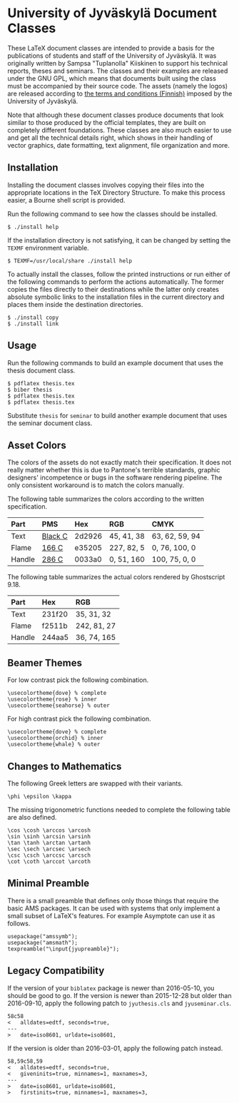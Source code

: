# University of Jyväskylä Document Classes

These LaTeX document classes are intended to provide a basis
for the publications of students and staff of the University of Jyväskylä.
It was originally written by Sampsa "Tuplanolla" Kiiskinen
to support his technical reports, theses and seminars.
The classes and their examples are released under the GNU GPL, which means that
documents built using the class must be accompanied by their source code.
The assets (namely the logos) are released according to
[the terms and conditions (Finnish)][assets]
imposed by the University of Jyväskylä.

Note that although these document classes produce documents
that look similar to those produced by the official templates,
they are built on completely different foundations.
These classes are also much easier to use and
get all the technical details right,
which shows in their handling of vector graphics, date formatting,
text alignment, file organization and more.

## Installation

Installing the document classes involves copying their files
into the appropriate locations in the TeX Directory Structure.
To make this process easier, a Bourne shell script is provided.

Run the following command to see how the classes should be installed.

    $ ./install help

If the installation directory is not satisfying,
it can be changed by setting the `TEXMF` environment variable.

    $ TEXMF=/usr/local/share ./install help

To actually install the classes, follow the printed instructions or
run either of the following commands to perform the actions automatically.
The former copies the files directly to their destinations while
the latter only creates absolute symbolic links
to the installation files in the current directory and
places them inside the destination directories.

    $ ./install copy
    $ ./install link

## Usage

Run the following commands to build an example document
that uses the thesis document class.

    $ pdflatex thesis.tex
    $ biber thesis
    $ pdflatex thesis.tex
    $ pdflatex thesis.tex

Substitute `thesis` for `seminar` to build another example document
that uses the seminar document class.

## Asset Colors

The colors of the assets do not exactly match their specification.
It does not really matter whether this is due to Pantone's terrible standards,
graphic designers' incompetence or bugs in the software rendering pipeline.
The only consistent workaround is to match the colors manually.

The following table summarizes the colors
according to the written specification.

| Part   | PMS             | Hex    | RGB        | CMYK
|:-------|:----------------|:-------|:-----------|:---------------
| Text   | [Black C][text] | 2d2926 | 45, 41, 38 | 63, 62, 59, 94
| Flame  | [166 C][flame]  | e35205 | 227, 82, 5 | 0, 76, 100, 0
| Handle | [286 C][handle] | 0033a0 | 0, 51, 160 | 100, 75, 0, 0

The following table summarizes the actual colors
rendered by Ghostscript 9.18.

| Part   | Hex    | RGB
|:-------|:-------|:------------
| Text   | 231f20 | 35, 31, 32
| Flame  | f2511b | 242, 81, 27
| Handle | 244aa5 | 36, 74, 165

## Beamer Themes

For low contrast pick the following combination.

    \usecolortheme{dove} % complete
    \usecolortheme{rose} % inner
    \usecolortheme{seahorse} % outer

For high contrast pick the following combination.

    \usecolortheme{dove} % complete
    \usecolortheme{orchid} % inner
    \usecolortheme{whale} % outer

## Changes to Mathematics

The following Greek letters are swapped with their variants.

    \phi \epsilon \kappa

The missing trigonometric functions needed
to complete the following table are also defined.

    \cos \cosh \arccos \arcosh
    \sin \sinh \arcsin \arsinh
    \tan \tanh \arctan \artanh
    \sec \sech \arcsec \arsech
    \csc \csch \arccsc \arcsch
    \cot \coth \arccot \arcoth

## Minimal Preamble

There is a small preamble that defines only those things
that require the basic AMS packages.
It can be used with systems
that only implement a small subset of LaTeX's features.
For example Asymptote can use it as follows.

    usepackage("amssymb");
    usepackage("amsmath");
    texpreamble("\input{jyupreamble}");

## Legacy Compatibility

If the version of your `biblatex` package is newer than 2016-05-10,
you should be good to go.
If the version is newer than 2015-12-28 but older than 2016-09-10,
apply the following patch to `jyuthesis.cls` and `jyuseminar.cls`.

    58c58
    <   alldates=edtf, seconds=true,
    ---
    >   date=iso8601, urldate=iso8601,

If the version is older than 2016-03-01, apply the following patch instead.

    58,59c58,59
    <   alldates=edtf, seconds=true,
    <   giveninits=true, minnames=1, maxnames=3,
    ---
    >   date=iso8601, urldate=iso8601,
    >   firstinits=true, minnames=1, maxnames=3,

[assets]: https://www.jyu.fi/yliopistopalvelut/viestinta/logot
[text]: https://www.pantone.com/color-finder/Black-C
[flame]: https://www.pantone.com/color-finder/166-C
[handle]: https://www.pantone.com/color-finder/286-C
